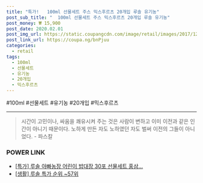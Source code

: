 ```yaml
--- 
title: "특가!   100ml 선물세트 주스 믹스후르츠 20개입 루솔 유기농" 
post_sub_title: "  100ml 선물세트 주스 믹스후르츠 20개입 루솔 유기농" 
post_money: ₩ 15,900 
post_date: 2020.02.01 
post_img_url: https://static.coupangcdn.com/image/retail/images/2017/12/27/18/4/3eedee83-9adf-46e5-8607-893549a7f1ab.jpg 
post_link_url: https://coupa.ng/bnPjuu 
categories: 
  - retail 
tags: 
  - 100ml 
  - 선물세트 
  - 유기농 
  - 20개입 
  - 믹스후르츠 
--- 
```

  #100ml #선물세트 #유기농 #20개입 #믹스후르츠 
<hr> 

> 시간이 고민이나, 싸움을 쾌유시켜 주는 것은 사람이 변하고 이미 이전과 같은 인간이 아니기 때문이다. 노하게 만든 자도 노하였던 자도 벌써 이전의 그들이 아니었다. - 파스칼 


### POWER LINK

* <a href="https://blog.naver.com/santokki14/221792207478" target="_blank">[특가] 루솔 아빠농장 어린이 밥대장 30포 선물세트 홍삼...</a>
* <a href="https://blog.naver.com/sakai111/221792012845" target="_blank"> [생활] 루솔 특가 순위 ~57위</a>
